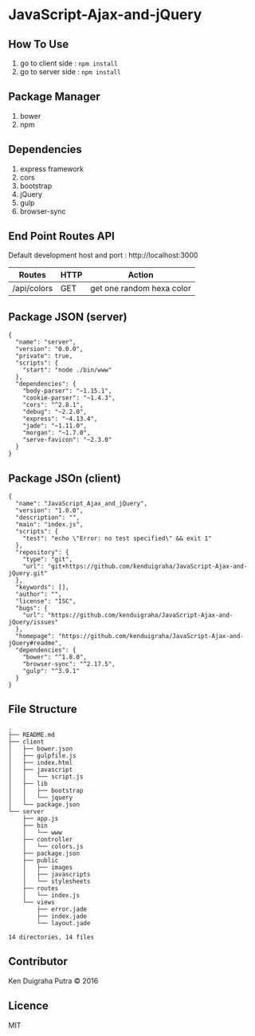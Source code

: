 # JavaScript-Ajax-and-jQuery

## How To Use
1. go to client side : `npm install`
2. go to server side : `npm install`

## Package Manager
1. bower
2. npm

## Dependencies
1. express framework
2. cors
3. bootstrap
4. jQuery
5. gulp
6. browser-sync

## End Point Routes API
Default development host and port : http://localhost:3000

| Routes | HTTP | Action |
|--------|------|--------|
| /api/colors | GET | get one random hexa color |

## Package JSON (server)
```
{
  "name": "server",
  "version": "0.0.0",
  "private": true,
  "scripts": {
    "start": "node ./bin/www"
  },
  "dependencies": {
    "body-parser": "~1.15.1",
    "cookie-parser": "~1.4.3",
    "cors": "^2.8.1",
    "debug": "~2.2.0",
    "express": "~4.13.4",
    "jade": "~1.11.0",
    "morgan": "~1.7.0",
    "serve-favicon": "~2.3.0"
  }
}

```

## Package JSOn (client)
```
{
  "name": "JavaScript_Ajax_and_jQuery",
  "version": "1.0.0",
  "description": "",
  "main": "index.js",
  "scripts": {
    "test": "echo \"Error: no test specified\" && exit 1"
  },
  "repository": {
    "type": "git",
    "url": "git+https://github.com/kenduigraha/JavaScript-Ajax-and-jQuery.git"
  },
  "keywords": [],
  "author": "",
  "license": "ISC",
  "bugs": {
    "url": "https://github.com/kenduigraha/JavaScript-Ajax-and-jQuery/issues"
  },
  "homepage": "https://github.com/kenduigraha/JavaScript-Ajax-and-jQuery#readme",
  "dependencies": {
    "bower": "^1.8.0",
    "browser-sync": "^2.17.5",
    "gulp": "^3.9.1"
  }
}

```

## File Structure
```
.
├── README.md
├── client
│   ├── bower.json
│   ├── gulpfile.js
│   ├── index.html
│   ├── javascript
│   │   └── script.js
│   ├── lib
│   │   ├── bootstrap
│   │   └── jquery
│   └── package.json
└── server
    ├── app.js
    ├── bin
    │   └── www
    ├── controller
    │   └── colors.js
    ├── package.json
    ├── public
    │   ├── images
    │   ├── javascripts
    │   └── stylesheets
    ├── routes
    │   └── index.js
    └── views
        ├── error.jade
        ├── index.jade
        └── layout.jade

14 directories, 14 files
```

## Contributor
Ken Duigraha Putra &copy; 2016

## Licence
MIT
